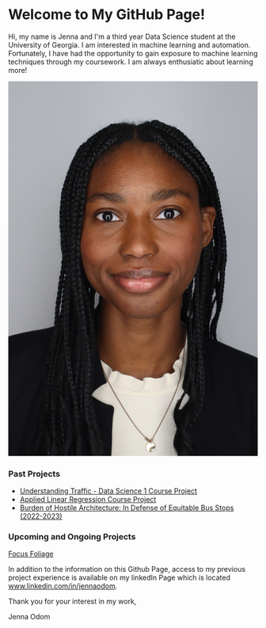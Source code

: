 # Welcome to My GitHub Page!

Hi, my name is Jenna and I'm a third year Data Science student at the University of Georgia. I am interested in machine learning and automation. Fortunately, I have had the opportunity to gain exposure to machine learning techniques through my coursework. I am always enthusiatic about learning more!

![Photo of Jenna Odom at a Photo Booth in Professional Clothing](https://github.com/jenna-odom/jenna-odom.github.io/blob/6ba2ae607fd13cdcd9999223e522621ba8b4d9b8/Past%20Projects/jlo48451%40uga.edu-0.jpg)

### Past Projects 
-  [Understanding Traffic - Data Science 1 Course Project](https://github.com/jenna-odom/jenna-odom.github.io/tree/47657528c26380dde048e1b9ea193c2c3cbe0048/Past%20Projects/Understanding%20Traffic)
-  [Applied Linear Regression Course Project](https://github.com/jenna-odom/jenna-odom.github.io/tree/main/Past%20Projects/Applied%20Linear%20Regression%20Final%20Project)
-  [Burden of Hostile Architecture: In Defense of Equitable Bus Stops (2022-2023)](https://www.archpolicyinstitute.org/2023-journal)

### Upcoming and Ongoing Projects
[Focus Foliage](https://github.com/amyhuang190/FocusFoliage)

In addition to the information on this Github Page, access to my previous project experience is available on my linkedIn Page which is located www.linkedin.com/in/jennaodom.

Thank you for your interest in my work,

Jenna Odom
